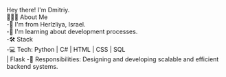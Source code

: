 Hey there! I'm Dmitriy.<br>
👨🏻‍💻 About Me<br>
-🤔   I'm from Herlzliya, Israel.<br>
-🌱   I'm learning about development processes.<br>
-🛠 Stack<br>
-💻 Tech:   Python | C# | HTML | CSS | SQL <br> | Flask
-🔨 Responsibilities:  Designing and developing scalable and efficient backend systems.<br>
